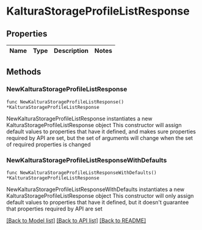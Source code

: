 # KalturaStorageProfileListResponse

## Properties

Name | Type | Description | Notes
------------ | ------------- | ------------- | -------------

## Methods

### NewKalturaStorageProfileListResponse

`func NewKalturaStorageProfileListResponse() *KalturaStorageProfileListResponse`

NewKalturaStorageProfileListResponse instantiates a new KalturaStorageProfileListResponse object
This constructor will assign default values to properties that have it defined,
and makes sure properties required by API are set, but the set of arguments
will change when the set of required properties is changed

### NewKalturaStorageProfileListResponseWithDefaults

`func NewKalturaStorageProfileListResponseWithDefaults() *KalturaStorageProfileListResponse`

NewKalturaStorageProfileListResponseWithDefaults instantiates a new KalturaStorageProfileListResponse object
This constructor will only assign default values to properties that have it defined,
but it doesn't guarantee that properties required by API are set


[[Back to Model list]](../README.md#documentation-for-models) [[Back to API list]](../README.md#documentation-for-api-endpoints) [[Back to README]](../README.md)


